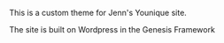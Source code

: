 This is a custom theme for Jenn's Younique site.

The site is built on Wordpress in the Genesis Framework